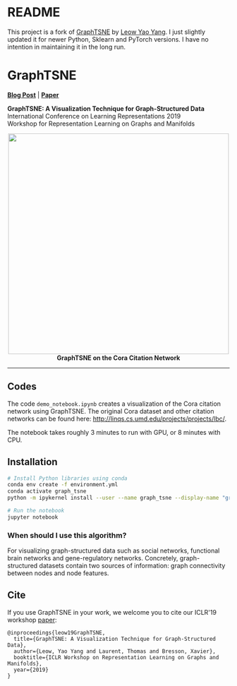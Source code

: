 # README
This project is a fork of [GraphTSNE](https://github.com/leowyy/GraphTSNE) by [Leow Yao Yang](https://github.com/leowyy). 
I just slightly updated it for newer Python, Sklearn and PyTorch versions. 
I have no intention in maintaining it in the long run.

# GraphTSNE
**[Blog Post](https://leowyy.github.io/graphtsne)** | **[Paper](https://arxiv.org/abs/1904.06915)**

<b>GraphTSNE: A Visualization Technique for Graph-Structured Data</b> <br>
International Conference on Learning Representations 2019 <br>
Workshop for Representation Learning on Graphs and Manifolds <br>

<p align="center">
   <img src="pic/graphtsne.gif" width="500">
   <br>
   <b>GraphTSNE on the Cora Citation Network</b>
</p>

--------------------------------------------------------------------------------

## Codes
The code `demo_notebook.ipynb` creates a visualization of the Cora citation network using GraphTSNE. The original Cora dataset and other citation networks can be found here: http://linqs.cs.umd.edu/projects/projects/lbc/.

The notebook takes roughly 3 minutes to run with GPU, or 8 minutes with CPU.
<br>

## Installation
   ```sh
   # Install Python libraries using conda
   conda env create -f environment.yml
   conda activate graph_tsne
   python -m ipykernel install --user --name graph_tsne --display-name "graph_tsne"

   # Run the notebook
   jupyter notebook
   ```
   
### When should I use this algorithm?
For visualizing graph-structured data such as social networks, functional brain networks and gene-regulatory networks. Concretely, graph-structured datasets contain two sources of information: graph connectivity between nodes and node features.

## Cite
If you use GraphTSNE in your work, we welcome you to cite our ICLR'19 workshop [paper](https://arxiv.org/abs/1904.06915): <br>
```
@inproceedings{leow19GraphTSNE,
  title={GraphTSNE: A Visualization Technique for Graph-Structured Data},
  author={Leow, Yao Yang and Laurent, Thomas and Bresson, Xavier},
  booktitle={ICLR Workshop on Representation Learning on Graphs and Manifolds},
  year={2019}
}
```
